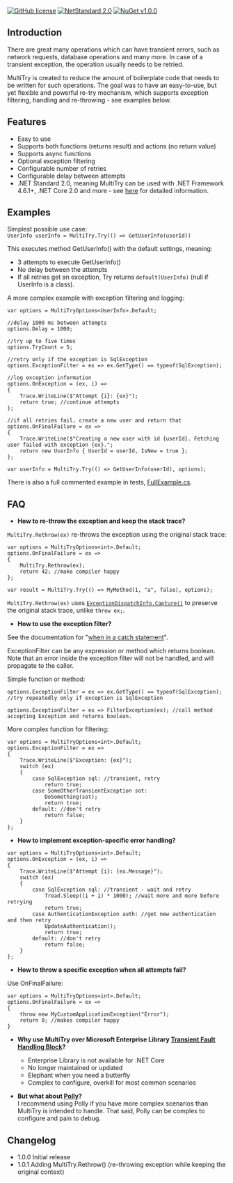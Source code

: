 [![GitHub license](https://img.shields.io/badge/licence-MPL%202.0-brightgreen.svg)](https://github.com/SanderSade/UrlShortener/blob/master/LICENSE)
[![NetStandard 2.0](https://img.shields.io/badge/-.NET%20Standard%202.0-green.svg)](https://github.com/dotnet/standard/blob/master/docs/versions/netstandard2.0.md)
[![NuGet v1.0.0](https://img.shields.io/badge/NuGet-v1.0.0-lightgrey.svg)](https://www.nuget.org/packages/Sander.MultiTry/)

## Introduction
There are great many operations which can have transient errors, such as network requests, database operations and many more. In case of a transient exception, the operation usually needs to be retried.

MultiTry is created to reduce the amount of boilerplate code that needs to be written for such operations. The goal was to have an easy-to-use, but yet flexible and powerful re-try mechanism, which supports exception filtering, handling and re-throwing - see examples below.


## Features
* Easy to use
* Supports both functions (returns result) and actions (no return value)
* Supports async functions
* Optional exception filtering
* Configurable number of retries
* Configurable delay between attempts
* .NET Standard 2.0, meaning MultiTry can be used with .NET Framework 4.6.1+, .NET Core 2.0 and more - see [here](https://github.com/dotnet/standard/blob/master/docs/versions.md) for detailed information.


## Examples
Simplest possible use case:  
`UserInfo userInfo = MultiTry.Try(() => GetUserInfo(userId))`

This executes method GetUserInfo() with the default settings, meaning:
* 3 attempts to execute GetUserInfo()
* No delay between the attempts
* If all retries get an exception, Try returns `default(UserInfo)` (null if UserInfo is a class).

A more complex example with exception filtering and logging:
```
var options = MultiTryOptions<UserInfo>.Default;

//delay 1000 ms between attempts
options.Delay = 1000;

//try up to five times
options.TryCount = 5;

//retry only if the exception is SqlException
options.ExceptionFilter = ex => ex.GetType() == typeof(SqlException);

//log exception information
options.OnException = (ex, i) =>
{
	Trace.WriteLine($"Attempt {i}: {ex}");
	return true; //continue attempts	
};

//if all retries fail, create a new user and return that
options.OnFinalFailure = ex =>
{
	Trace.WriteLine($"Creating a new user with id {userId}. Fetching user failed with exception {ex}.";
	return new UserInfo { UserId = userId, IsNew = true }; 
};

var userInfo = MultiTry.Try(() => GetUserInfo(userId), options);
```

There is also a full commented example in tests, [FullExample.cs](https://github.com/SanderSade/Sander.MultiTry/blob/master/Sander.MultiTry.Tests/FullExample.cs).


## FAQ

* **How to re-throw the exception and keep the stack trace?**

`MultiTry.Rethrow(ex)` re-throws the exception using the original stack trace:
```
var options = MultiTryOptions<int>.Default;
options.OnFinalFailure = ex =>
{
	MultiTry.Rethrow(ex);
	return 42; //make compiler happy
};

var result = MultiTry.Try(() => MyMethod(1, "a", false), options);
```
 `MultiTry.Rethrow(ex)` uses  [`ExceptionDispatchInfo.Capture()`](https://docs.microsoft.com/en-us/dotnet/api/system.runtime.exceptionservices.exceptiondispatchinfo.capture?f1url=https%3A%2F%2Fmsdn.microsoft.com%2Fquery%2Fdev15.query%3FappId%3DDev15IDEF1%26l%3DEN-US%26k%3Dk(System.Runtime.ExceptionServices.ExceptionDispatchInfo.Capture);k(TargetFrameworkMoniker-.NETFramework,Version%3Dv4.7.1);k(DevLang-csharp)%26rd%3Dtrue&view=netframework-4.7.2) to preserve the original stack trace, unlike `throw ex;`.

* **How to use the exception filter?**

See the documentation for "[when in a catch statement](https://docs.microsoft.com/en-us/dotnet/csharp/language-reference/keywords/when#when-in-a-catch-statement)".

ExceptionFilter can be any expression or method which returns boolean. Note that an error inside the exception filter will not be handled, and will propagate to the caller.

Simple function or method:
```
options.ExceptionFilter = ex => ex.GetType() == typeof(SqlException); //try repeatedly only if exception is SqlException

options.ExceptionFilter = ex => FilterException(ex); //call method accepting Exception and returns boolean.
```

More complex function for filtering:
```
var options = MultiTryOptions<int>.Default;
options.ExceptionFilter = ex =>
{
	Trace.WriteLine($"Exception: {ex}");
	switch (ex)
	{
		case SqlException sql: //transient, retry
			return true;
		case SomeOtherTransientException sot:
			DoSomething(sot);
			return true;	
		default: //don't retry
			return false;
	}
};
```
* **How to implement exception-specific error handling?**


```
var options = MultiTryOptions<int>.Default;
options.OnException = (ex, i) =>
{
	Trace.WriteLine($"Attempt {i}: {ex.Message}");
	switch (ex)
	{
		case SqlException sql: //transient - wait and retry
			Tread.Sleep((i + 1) * 1000); //wait more and more before retrying
			return true;
		case AuthenticationException auth: //get new authentication and then retry
			UpdateAuthentication();
			return true;
		default: //don't retry
			return false;
	}
};
```

* **How to throw a specific exception when all attempts fail?**

Use OnFinalFailure:
```
var options = MultiTryOptions<int>.Default;
options.OnFinalFailure = ex =>
{
	throw new MyCustomApplicationException("Error");
	return 0; //makes compiler happy
}
```
* **Why use MultiTry over Microsoft Enterprise Library [Transient Fault Handling Block](https://msdn.microsoft.com/en-us/library/hh680934(v=pandp.50).aspx)?**
  - Enterprise Library is not available for .NET Core
  - No longer maintained or updated
  - Elephant when you need a butterfly
  - Complex to configure, overkill for most common scenarios

* **But what about [Polly](https://github.com/App-vNext/Polly)?**  
I recommend using Polly if you have more complex scenarios than MultiTry is intended to handle. That said, Polly can be complex to configure and pain to debug.
  
## Changelog
* 1.0.0 Initial release
* 1.0.1 Adding MultiTry.Rethrow() (re-throwing exception while keeping the original context)